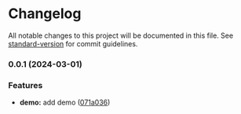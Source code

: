 # Changelog

All notable changes to this project will be documented in this file. See [standard-version](https://github.com/conventional-changelog/standard-version) for commit guidelines.

### 0.0.1 (2024-03-01)


### Features

* **demo:** add demo ([071a036](https://github.com/wuxuweilalala/vite-react-ts-template/commit/071a036e40076918f78ecd969e881364063c7887))
